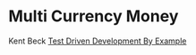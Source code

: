 # Multi Currency Money

Kent Beck [Test Driven Development By Example](https://www.amazon.com/dp/0321146530/ref=cm_sw_em_r_mt_dp_1Q5A8G6PKAZMJ5WRMWC3)